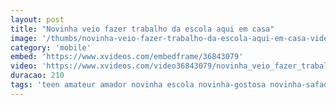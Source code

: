 ```yaml
---
layout: post
title: "Novinha veio fazer trabalho da escola aqui em casa"
image: '/thumbs/novinha-veio-fazer-trabalho-da-escola-aqui-em-casa-video-completo-http-bit-ly-novinha14.jpg'
category: 'mobile'
embed: 'https://www.xvideos.com/embedframe/36843079'
video: 'https://www.xvideos.com/video36843079/novinha_veio_fazer_trabalho_da_escola_aqui_em_casa_video_completo_http_bit.ly_novinha14'
duracao: 210
tags: 'teen amateur amador novinha escola novinha-gostosa novinha-safada novinha-escola novinha-colegio transando-na-escola fodendo-no-colegio'
---
```

